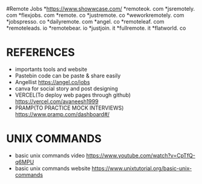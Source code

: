 
#Remote Jobs
*https://www.showwcase.com/
*remoteok. com
*jsremotely. com
*flexjobs. com
*remote. co
*justremote. co
*weworkremotely. com
*jobspresso. co
*dailyremote. com
*angel. co
*remoteleaf. com
*remoteleads. io
*remotebear. io
*justjoin. it
*fullremote. it
*flatworld. co





# REFERENCES
* importants tools and website
* Pastebin code can be paste & share easily
* Angellist https://angel.co/jobs
* canva for social story and post designing
* VERCEL(To deploy web pages through github) https://vercel.com/avaneesh1999
* PRAMP(TO PRACTICE MOCK INTERVIEWS) https://www.pramp.com/dashboard#/


# UNIX COMMANDS
* basic unix commands video https://www.youtube.com/watch?v=CpTfQ-q6MPU
* basic unix commands website https://www.unixtutorial.org/basic-unix-commands 
 
